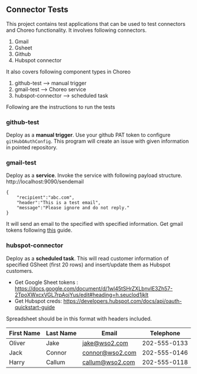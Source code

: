 ## Connector Tests 

This project contains test applications that can be used to test connectors and Choreo functionality. It involves following connectors. 

1. Gmail 
2. Gsheet
3. Github 
4. Hubspot connector 

It also covers following component types in Choreo 

1. github-test --> manual trigger
2. gmail-test --> Choreo service
3. hubspot-connector --> scheduled task 


Following are the instructions to run the tests

### github-test 

Deploy as a **manual trigger**.
Use your github PAT token to configure `gitHubOAuthConfig`. This program will create an issue with given information in pointed repository.

### gmail-test

Deploy as a **service**.
Invoke the service with following payload structure. 
http://localhost:9090/sendemail

```
{
    "recipient":"abc.com",
    "header":"This is a test email",
    "message":"Please ignore and do not reply."
}
```

It will send an email to the specified with specified information. Get gmail tokens following [this](https://docs.google.com/document/d/1wl45tSHrZXLbnvIE3Zh57-2TpoXWxcxVGL7rpAojYus/edit#heading=h.seuclod1jklt) guide. 


### hubspot-connector

Deploy as a **scheduled task**. 
This will read customer information of specified GSheet (first 20 rows) and insert/update them as Hubspot customers. 

* Get Google Sheet tokens : https://docs.google.com/document/d/1wl45tSHrZXLbnvIE3Zh57-2TpoXWxcxVGL7rpAojYus/edit#heading=h.seuclod1jklt
* Get Hubspot creds: https://developers.hubspot.com/docs/api/oauth-quickstart-guide

Spreadsheet should be in this format with headers included. 


| First Name | Last Name | Email           | Telephone    |
| ---------- | --------- | --------------- | ------------ |
| Oliver     | Jake      | jake@wso2.com   | 202-555-0133 |
| Jack       | Connor    | connor@wso2.com | 202-555-0146 |
| Harry      | Callum    | callum@wso2.com | 202-555-0118 |







